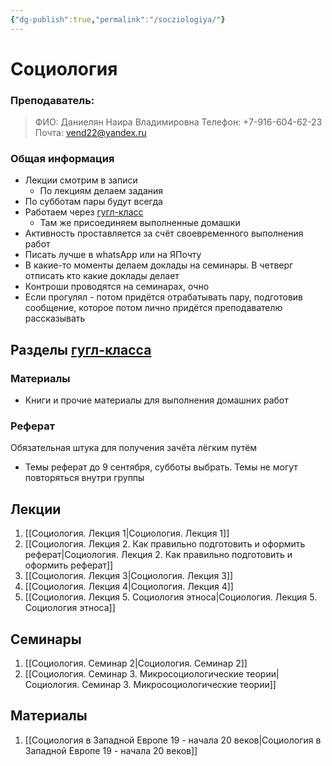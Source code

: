 ```yaml
---
{"dg-publish":true,"permalink":"/socziologiya/"}
---
```


# Социология

### Преподаватель:

> ФИО: Даниелян Наира Владимировна
> Телефон: +7-916-604-62-23
> Почта: vend22@yandex.ru

### Общая информация

- Лекции смотрим в записи
	- По лекциям делаем задания
- По субботам пары будут всегда
- Работаем через [гугл-класс](https://classroom.google.com/u/1/c/NjIwOTY0MDU4MDc4)
	- Там же присоединяем выполненные домашки
- Активность проставляется за счёт своевременного выполнения работ
- Писать лучше в whatsApp или на ЯПочту
- В какие-то моменты делаем доклады на семинары. В четверг отписать кто какие доклады делает
- Контроши проводятся на семинарах, очно
- Если прогулял - потом придётся отрабатывать пару, подготовив сообщение, которое потом лично придётся преподавателю рассказывать

## Разделы [гугл-класса](https://classroom.google.com/u/1/c/NjIwOTY0MDU4MDc4)

### Материалы

- Книги и прочие материалы для выполнения домашних работ

### Реферат

Обязательная штука для получения зачёта лёгким путём

- Темы реферат до 9 сентября, субботы выбрать. Темы не могут повторяться внутри группы

## Лекции

1. [[Социология. Лекция 1\|Социология. Лекция 1]]
2. [[Социология. Лекция 2. Как правильно подготовить и оформить реферат\|Социология. Лекция 2. Как правильно подготовить и оформить реферат]]
3. [[Социология. Лекция 3\|Социология. Лекция 3]]
4. [[Социология. Лекция 4\|Социология. Лекция 4]]
5. [[Социология. Лекция 5. Социология этноса\|Социология. Лекция 5. Социология этноса]]
## Семинары

1. [[Социология. Семинар 2\|Социология. Семинар 2]]
2. [[Социология. Семинар 3. Микросоциологические теории\|Социология. Семинар 3. Микросоциологические теории]]
## Материалы

1. [[Социология в Западной Европе 19 - начала 20 веков\|Социология в Западной Европе 19 - начала 20 веков]]
